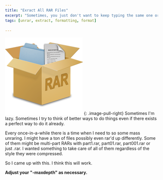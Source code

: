 ```yaml
---
title: "Exract All RAR Files"
excerpt: "Sometimes, you just don't want to keep typing the same one or two-liners. Sometimes it's just easier to whip up a quick script."
tags: [unrar, extract, formatting, format]

---
```


![Unrar](/assets/images/unrar-256x256.png)
{: .image-pull-right}
Sometimes I'm lazy. 
Sometimes I try to think of better ways to do things even if there exists a perfect way to do it already.

Every once-in-a-while there is a time when I need to so some mass unraring. I might have a ton of files possibly even rar'd up differently. Some of them might be multi-part RARs with part1.rar, part01.rar, part001.rar or just .rar.
I wanted something to take care of all of them regardless of the style they were compressed.

So I came up with this. I think this will work.

**Adjust your "-maxdepth" as necessary.**
<br clear="right" />
<script src="https://gist.github.com/tquizzle/ef82a7e9f4e008fc35c8.js"></script>
